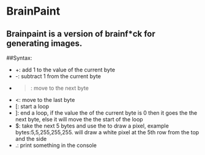 # BrainPaint

Brainpaint is a version of  brainf*ck for generating images.
---
##Syntax:

  * +: add 1 to the value of the current byte
  * -: subtract 1 from the current byte
  * >: move to the next byte
  * <: move to the last byte
  * [: start a loop
  * ]: end a loop, if the value the of the current byte is 0 then it goes the the next byte, else it will move the the start of the loop
  * $: take the next 5 bytes and use the to draw a pixel, example bytes:5,5,255,255,255. will draw a white pixel at the 5th row from the top and the side
  * .: print something in the console
